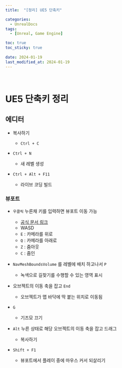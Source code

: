 ```yaml
---
title:  "[정리] UE5 단축키"

categories:
  - UnrealDocs
tags:
  - [Unreal, Game Engine]

toc: true
toc_sticky: true
 
date: 2024-01-19
last_modified_at: 2024-01-19
---
```


<br>


# UE5 단축키 정리

## 에디터

- 복사하기
  - `Ctrl + C`

- `Ctrl + N`
  - 새 레벨 생성

- `Ctrl + Alt + F11`
  - 라이브 코딩 빌드



### 뷰포트

- `우클릭` 누른채 키를 입력하면 뷰포트 이동 가능
  - [공식 문서 링크](https://docs.unrealengine.com/4.27/ko/BuildingWorlds/LevelEditor/Viewports/ViewportControls/#%EA%B2%8C%EC%9E%84%EC%8A%A4%ED%83%80%EC%9D%BC)
  - WASD
  - `E` : 카메라를 위로
  - `Q` : 카메라를 아래로
  - `Z` : 줌아웃
  - `C` : 줌인

- `NavMeshBoundsVolume` 를 레벨에 배치 하고나서 `P`
  - 녹색으로 길찾기를 수행할 수 있는 영역 표시

- 오브젝트의 이동 축을 잡고 `End`
  - 오브젝트가 맵 바닥에 딱 붙는 위치로 이동됨

- `G`
  - 기즈모 끄기

- `Alt` 누른 상태로 해당 오브젝트의 이동 축을 잡고 드래그
  - 복사하기

- `Shift + F1`
  - 뷰포트에서 플레이 중에 마우스 커서 되살리기
